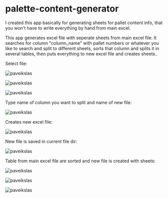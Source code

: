 # palette-content-generator
I created this app basically for generating sheets for pallet  content info, that you won't have to write everything by hand from main excel.

This app generates excel file with seperate sheets from main excel file. It searches for column "column_name" with pallet numbers or whatever you like to search and split to different sheets, sorts that column and splits it in several tables, then puts everything to new excel file and creates sheets..

Select file:

![paveikslas](https://user-images.githubusercontent.com/51360361/235347901-ce646736-1ea0-46de-abaa-dcbc6514871a.png)

![paveikslas](https://user-images.githubusercontent.com/51360361/235347986-a8099e0e-506d-48de-8005-98b2ed1350cc.png)

![paveikslas](https://user-images.githubusercontent.com/51360361/235348000-c5f7f52d-db58-45e1-a3ee-91b5d2d6804d.png)

Type name of column you want to split and name of new file:

![paveikslas](https://user-images.githubusercontent.com/51360361/235348057-b33fe116-cc64-4a5b-848f-7b5a37bff581.png)

Creates new excel file:

![paveikslas](https://user-images.githubusercontent.com/51360361/235348068-9172d178-0da9-4e3b-9ff8-65dcf820b58d.png)

New file is saved in current file dir:

![paveikslas](https://user-images.githubusercontent.com/51360361/235348082-3b632745-3d94-42d7-ade7-7443278a6044.png)

Table from main excel file are sorted and new file is created with sheets:

![paveikslas](https://user-images.githubusercontent.com/51360361/235348112-9bae1ac1-8179-48bd-b023-f3814a41d208.png)

![paveikslas](https://user-images.githubusercontent.com/51360361/235348099-2709183e-50f2-4a37-81e4-d87a9357f940.png)

![paveikslas](https://user-images.githubusercontent.com/51360361/235348105-15c31317-f292-46b6-b7a1-8377ff22c351.png)
